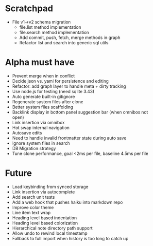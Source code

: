 # Scratchpad

- File v1->v2 schema migration
  - file.list method implementation
  - file.search method implementation
  - Add commit, push, fetch, merge methods in graph
  - Refactor list and search into generic sql utils

# Alpha must have

- Prevent merge when in conflict
- Decide json vs. yaml for persistence and editing
- Refactor: add graph layer to handle meta + dirty tracking
- Use node.js for testing (need sqlite 3.43)
- Auto generate built-in gitignore
- Regenerate system files after clone
- Better system files scaffolding
- Backlink display in bottom panel suggestion bar (when omnibox not open)
- Link insertion via omnibox
- Hot swap internal navigation
- Autosave edits
- Need to handle invalid frontmatter state during auto save
- Ignore system files in search
- DB Migration strategy
- Tune clone performance, goal <2ms per file, baseline 4.5ms per file

# Future

- Load keybinding from synced storage
- Link insertion via autocomplete
- Add search unit tests
- Add a web hook that pushes haiku into markdown repo
- Improve color theme
- Line item text wrap
- Heading level based indentation
- Heading level based colorization
- Hierarchical note directory path support
- Allow undo to rewind local timestamp
- Fallback to full import when history is too long to catch up
